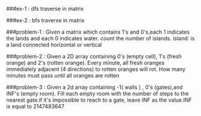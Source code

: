 ###ex-1 : 
     dfs traverse in matrix

###ex-2 : 
     bfs traverse in matrix


###problem-1 : 
     Given a matrix which contains 1's and 0's,each 1 
     indicates the lands and each 0 indicates water. 
     count the number of islands. 
     island: is a land connected horizontal or vertical

###problem-2 :
     Given a 2D array containing 0's (empty cell),
     1's (fresh orange) and 2's (rotten orange).
     Every minute, all fresh oranges immediately
     adjacent (4 directions) to rotten oranges will rot.
     How many minutes must pass until all oranges are
     rotten


###problem-3 :
    Given a 2d array containing -1( walls ) , 0's 
    (gates),and INF's (empty room). Fill each empty 
    room with the number of steps to the nearest 
    gate.if it's impossible to reach to a gate, leave
    INF as the value.INF is equal to 2147483647

